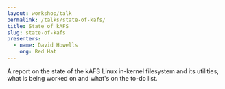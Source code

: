 ```yaml
---
layout: workshop/talk
permalink: /talks/state-of-kafs/
title: State of kAFS
slug: state-of-kafs
presenters:
  - name: David Howells
    org: Red Hat
---
```


A report on the state of the kAFS Linux in-kernel filesystem and its utilities,
what is being worked on and what's on the to-do list.
